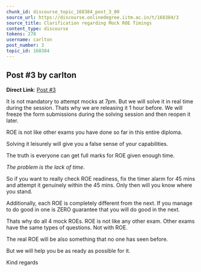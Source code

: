 ```yaml
---
chunk_id: discourse_topic_168384_post_3_00
source_url: https://discourse.onlinedegree.iitm.ac.in/t/168384/3
source_title: Clarification regarding Mock ROE Timings
content_type: discourse
tokens: 278
username: carlton
post_number: 3
topic_id: 168384
---
```


## Post #3 by carlton

**Direct Link**: [Post #3](https://discourse.onlinedegree.iitm.ac.in/t/168384/3)

It is not mandatory to attempt mocks at 7pm. But we will solve it in real time during the session. Thats why we are releasing it 1 hour before. We will freeze the form submissions during the solving session and then reopen it later.

ROE is not like other exams you have done so far in this entire diploma.

Solving it leisurely will give you a false sense of your capabilities.

The truth is everyone can get full marks for ROE given enough time.

*The problem is the lack of time.*

So if you want to really check ROE readiness, fix the timer alarm for 45 mins and attempt it genuinely within the 45 mins. Only then will you know where you stand.

Additionally, each ROE is completely different from the next. If you manage to do good in one is ZERO guarantee that you will do good in the next.

Thats why do all 4 mock ROEs. ROE is not like any other exam. Other exams have the same types of questions. Not with ROE.

The real ROE will be also something that no one has seen before.

But we will help you be as ready as possible for it.

Kind regards

